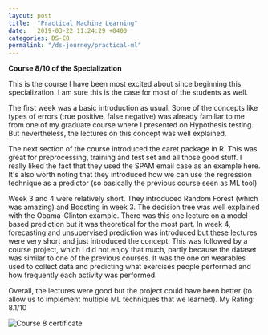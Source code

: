 ```yaml
---
layout: post
title:  "Practical Machine Learning"
date:   2019-03-22 11:24:29 +0400
categories: DS-C8
permalink: "/ds-journey/practical-ml"
---
```


**Course 8/10 of the Specialization**

This is the course I have been most excited about since beginning this specialization. I am sure this is the case for most of the students as well.

The first week was a basic introduction as usual. Some of the concepts like types of errors (true positive, false negative) was already familiar to me from one of my graduate course where I presented on Hypothesis testing. But nevertheless, the lectures on this concept was well explained.

The next section of the course introduced the caret package in R. This was great for preprocessing, training and test set and all those good stuff. I really liked the fact that they used the SPAM email case as an example here. It's also worth noting that they introduced how we can use the regression technique as a predictor (so basically the previous course seen as ML tool)

Week 3 and 4 were relatively short. They introduced Random Forest (which was amazing) and Boosting in week 3. The decision tree was well explained with the Obama-Clinton example. There was this one lecture on a model-based prediction but it was theoretical for the most part. In week 4, forecasting and unsupervised prediction was introduced but these lectures were very short and just introduced the concept. This was followed by a course project, which I did not enjoy that much, partly because the dataset was similar to one of the previous courses. It was the one on wearables used to collect data and predicting what exercises people performed and how frequently each activity was performed. 

Overall, the lectures were good but the project could have been better (to allow us to implement multiple ML techniques that we learned).
My Rating: 8.1/10

![Course 8 certificate]({{site.url}}{{site.baseurl}}/images/8.png)

